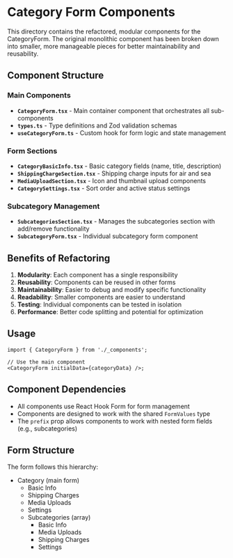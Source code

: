# Category Form Components

This directory contains the refactored, modular components for the CategoryForm. The original monolithic component has been broken down into smaller, more manageable pieces for better maintainability and reusability.

## Component Structure

### Main Components

- **`CategoryForm.tsx`** - Main container component that orchestrates all sub-components
- **`types.ts`** - Type definitions and Zod validation schemas
- **`useCategoryForm.ts`** - Custom hook for form logic and state management

### Form Sections

- **`CategoryBasicInfo.tsx`** - Basic category fields (name, title, description)
- **`ShippingChargeSection.tsx`** - Shipping charge inputs for air and sea
- **`MediaUploadSection.tsx`** - Icon and thumbnail upload components
- **`CategorySettings.tsx`** - Sort order and active status settings

### Subcategory Management

- **`SubcategoriesSection.tsx`** - Manages the subcategories section with add/remove functionality
- **`SubcategoryForm.tsx`** - Individual subcategory form component

## Benefits of Refactoring

1. **Modularity**: Each component has a single responsibility
2. **Reusability**: Components can be reused in other forms
3. **Maintainability**: Easier to debug and modify specific functionality
4. **Readability**: Smaller components are easier to understand
5. **Testing**: Individual components can be tested in isolation
6. **Performance**: Better code splitting and potential for optimization

## Usage

```tsx
import { CategoryForm } from './_components';

// Use the main component
<CategoryForm initialData={categoryData} />;
```

## Component Dependencies

- All components use React Hook Form for form management
- Components are designed to work with the shared `FormValues` type
- The `prefix` prop allows components to work with nested form fields (e.g., subcategories)

## Form Structure

The form follows this hierarchy:

- Category (main form)
  - Basic Info
  - Shipping Charges
  - Media Uploads
  - Settings
  - Subcategories (array)
    - Basic Info
    - Media Uploads
    - Shipping Charges
    - Settings
